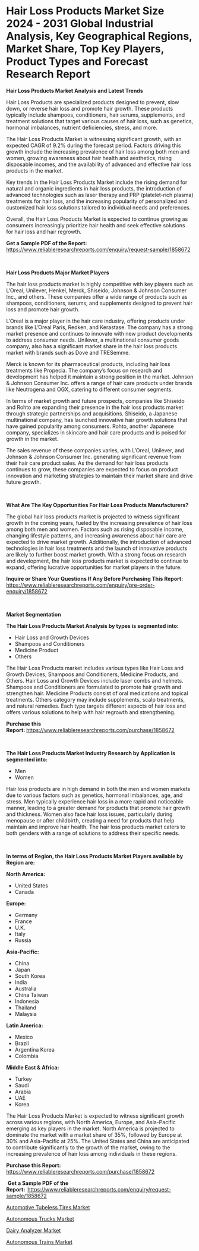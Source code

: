 <p><h1>Hair Loss Products Market Size 2024 - 2031 Global Industrial Analysis, Key Geographical Regions, Market Share, Top Key Players, Product Types and Forecast Research Report</h1></p><p><strong>Hair Loss Products Market Analysis and Latest Trends</strong></p>
<p><p>Hair Loss Products are specialized products designed to prevent, slow down, or reverse hair loss and promote hair growth. These products typically include shampoos, conditioners, hair serums, supplements, and treatment solutions that target various causes of hair loss, such as genetics, hormonal imbalances, nutrient deficiencies, stress, and more.</p><p>The Hair Loss Products Market is witnessing significant growth, with an expected CAGR of 9.2% during the forecast period. Factors driving this growth include the increasing prevalence of hair loss among both men and women, growing awareness about hair health and aesthetics, rising disposable incomes, and the availability of advanced and effective hair loss products in the market.</p><p>Key trends in the Hair Loss Products Market include the rising demand for natural and organic ingredients in hair loss products, the introduction of advanced technologies such as laser therapy and PRP (platelet-rich plasma) treatments for hair loss, and the increasing popularity of personalized and customized hair loss solutions tailored to individual needs and preferences.</p><p>Overall, the Hair Loss Products Market is expected to continue growing as consumers increasingly prioritize hair health and seek effective solutions for hair loss and hair regrowth.</p></p>
<p><strong>Get a Sample PDF of the Report:&nbsp;</strong> <a href="https://www.reliableresearchreports.com/enquiry/request-sample/1858672">https://www.reliableresearchreports.com/enquiry/request-sample/1858672</a></p>
<p>&nbsp;</p>
<p><strong>Hair Loss Products Major Market Players</strong></p>
<p><p>The hair loss products market is highly competitive with key players such as L’Oreal, Unilever, Henkel, Merck, Shiseido, Johnson & Johnson Consumer Inc., and others. These companies offer a wide range of products such as shampoos, conditioners, serums, and supplements designed to prevent hair loss and promote hair growth.</p><p>L’Oreal is a major player in the hair care industry, offering products under brands like L’Oreal Paris, Redken, and Kerastase. The company has a strong market presence and continues to innovate with new product developments to address consumer needs. Unilever, a multinational consumer goods company, also has a significant market share in the hair loss products market with brands such as Dove and TRESemme.</p><p>Merck is known for its pharmaceutical products, including hair loss treatments like Propecia. The company’s focus on research and development has helped it maintain a strong position in the market. Johnson & Johnson Consumer Inc. offers a range of hair care products under brands like Neutrogena and OGX, catering to different consumer segments.</p><p>In terms of market growth and future prospects, companies like Shiseido and Rohto are expanding their presence in the hair loss products market through strategic partnerships and acquisitions. Shiseido, a Japanese multinational company, has launched innovative hair growth solutions that have gained popularity among consumers. Rohto, another Japanese company, specializes in skincare and hair care products and is poised for growth in the market.</p><p>The sales revenue of these companies varies, with L’Oreal, Unilever, and Johnson & Johnson Consumer Inc. generating significant revenue from their hair care product sales. As the demand for hair loss products continues to grow, these companies are expected to focus on product innovation and marketing strategies to maintain their market share and drive future growth.</p></p>
<p>&nbsp;</p>
<p><strong>What Are The Key Opportunities For Hair Loss Products Manufacturers?</strong></p>
<p><p>The global hair loss products market is projected to witness significant growth in the coming years, fueled by the increasing prevalence of hair loss among both men and women. Factors such as rising disposable income, changing lifestyle patterns, and increasing awareness about hair care are expected to drive market growth. Additionally, the introduction of advanced technologies in hair loss treatments and the launch of innovative products are likely to further boost market growth. With a strong focus on research and development, the hair loss products market is expected to continue to expand, offering lucrative opportunities for market players in the future.</p></p>
<p><strong>Inquire or Share Your Questions If Any Before Purchasing This Report:</strong> <a href="https://www.reliableresearchreports.com/enquiry/pre-order-enquiry/1858672">https://www.reliableresearchreports.com/enquiry/pre-order-enquiry/1858672</a></p>
<p>&nbsp;</p>
<p><strong>Market Segmentation</strong></p>
<p><strong>The Hair Loss Products Market Analysis by types is segmented into:</strong></p>
<p><ul><li>Hair Loss and Growth Devices</li><li>Shampoos and Conditioners</li><li>Medicine Product</li><li>Others</li></ul></p>
<p><p>The Hair Loss Products market includes various types like Hair Loss and Growth Devices, Shampoos and Conditioners, Medicine Products, and Others. Hair Loss and Growth Devices include laser combs and helmets. Shampoos and Conditioners are formulated to promote hair growth and strengthen hair. Medicine Products consist of oral medications and topical treatments. Others category may include supplements, scalp treatments, and natural remedies. Each type targets different aspects of hair loss and offers various solutions to help with hair regrowth and strengthening.</p></p>
<p><strong>Purchase this Report:&nbsp;</strong><a href="https://www.reliableresearchreports.com/purchase/1858672">https://www.reliableresearchreports.com/purchase/1858672</a></p>
<p>&nbsp;</p>
<p><strong>The Hair Loss Products Market Industry Research by Application is segmented into:</strong></p>
<p><ul><li>Men</li><li>Women</li></ul></p>
<p><p>Hair loss products are in high demand in both the men and women markets due to various factors such as genetics, hormonal imbalances, age, and stress. Men typically experience hair loss in a more rapid and noticeable manner, leading to a greater demand for products that promote hair growth and thickness. Women also face hair loss issues, particularly during menopause or after childbirth, creating a need for products that help maintain and improve hair health. The hair loss products market caters to both genders with a range of solutions to address their specific needs.</p></p>
<p>&nbsp;</p>
<p><strong>In terms of Region, the Hair Loss Products Market Players available by Region are:</strong></p>
<p>
    <p> <strong> North America: </strong>
        <ul>
            <li>United States</li>
            <li>Canada</li>
        </ul>
        </p> 
    <p> <strong> Europe: </strong>
        <ul>
            <li>Germany</li>
            <li>France</li>
            <li>U.K.</li>
            <li>Italy</li>
            <li>Russia</li>
        </ul>
        </p> 
    <p> <strong> Asia-Pacific: </strong>
        <ul>
            <li>China</li>
            <li>Japan</li>
            <li>South Korea</li>
            <li>India</li>
            <li>Australia</li>
            <li>China Taiwan</li>
            <li>Indonesia</li>
            <li>Thailand</li>
            <li>Malaysia</li>
        </ul>
        </p> 
    <p> <strong> Latin America: </strong>
        <ul>
            <li>Mexico</li>
            <li>Brazil</li>
            <li>Argentina Korea</li>
            <li>Colombia</li>
        </ul>
        </p> 
    <p> <strong> Middle East & Africa: </strong>
        <ul>
            <li>Turkey</li>
            <li>Saudi</li>
            <li>Arabia</li>
            <li>UAE</li>
            <li>Korea</li>
        </ul>
    </p>
    </p>
<p><p>The Hair Loss Products Market is expected to witness significant growth across various regions, with North America, Europe, and Asia-Pacific emerging as key players in the market. North America is projected to dominate the market with a market share of 35%, followed by Europe at 30% and Asia-Pacific at 25%. The United States and China are anticipated to contribute significantly to the growth of the market, owing to the increasing prevalence of hair loss among individuals in these regions.</p></p>
<p><strong>Purchase this Report: </strong><a href="https://www.reliableresearchreports.com/purchase/1858672">https://www.reliableresearchreports.com/purchase/1858672</a></p>
<p>&nbsp;<strong>Get a Sample PDF of the Report:&nbsp;&nbsp;</strong><a href="https://www.reliableresearchreports.com/enquiry/request-sample/1858672">https://www.reliableresearchreports.com/enquiry/request-sample/1858672</a></p>
<p><strong></strong></p>
<p><p><a href="https://faithful-glue-af3.notion.site/Automotive-Tubeless-Tires-Market-Growth-Market-Trends-COVID-19-Impact-and-Forecasts-for-period-fr-ba34c95b8e224a3a8a818255e49fc416">Automotive Tubeless Tires Market</a></p><p><a href="https://chivalrous-flock-a86.notion.site/Autonomous-Trucks-Market-Furnish-Information-about-Market-Size-Market-Share-Market-Dynamics-and-P-9bd595d9b1754f369bfe2e104a561297">Autonomous Trucks Market</a></p><p><a href="https://view.publitas.com/reportprime-1/dairy-analyzer-market-size-and-examines-its-market-scope-with-a-primary-focus-on-growth-opportunities-and-forecasted-trends-spanning-from-2024-to-2031/">Dairy Analyzer Market</a></p><p><a href="https://angry-finch-aaf.notion.site/Autonomous-Trains-Market-Size-Global-Industry-Overview-Market-Segmentation-and-Forecast-2024-to-2-d8e2a85b8a084c7685f506618e22bcfa">Autonomous Trains Market</a></p></p>
